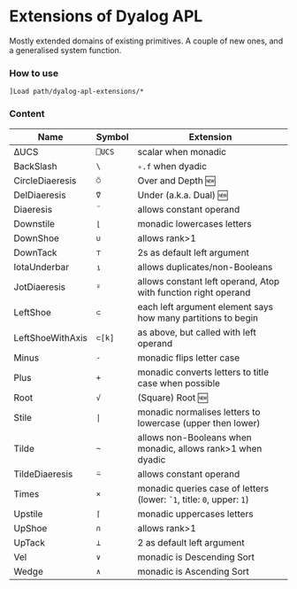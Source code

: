 # Extensions of Dyalog APL

Mostly extended domains of existing primitives. A couple of new ones, and a generalised system function.

### How to use

```APL
]Load path/dyalog-apl-extensions/*
```

### Content

| Name             | Symbol | Extension                                                    |
| ---------------- | ------ | ------------------------------------------------------------ |
| ∆UCS             | `⎕UCS` | scalar when monadic                                          |
| BackSlash        | `\`    | `∘.f` when dyadic                                            |
| CircleDiaeresis  | `⍥`    | Over and Depth 🆕                                           |
| DelDiaeresis     | `⍢`    | Under (a.k.a. Dual) 🆕                                      |
| Diaeresis        | `¨`    | allows constant operand                                      |
| Downstile        | `⌊`    | monadic lowercases letters                                   |
| DownShoe         | `∪`    | allows rank>1                                                |
| DownTack         | `⊤`    | 2s as default left argument                                  |
| IotaUnderbar     | `⍸`    | allows duplicates/non-Booleans                               |
| JotDiaeresis     | `⍤`    | allows constant left operand, Atop with function right operand |
| LeftShoe         | `⊂`    | each left argument element says how many partitions to begin |
| LeftShoeWithAxis | `⊂[k]` | as above, but called with left operand                       |
| Minus            | `-`    | monadic flips letter case                                    |
| Plus             | `+`    | monadic converts letters to title case when possible         |
| Root             | `√`    | (Square) Root 🆕                                            |
| Stile            |<code>&#124;</code>| monadic normalises letters to lowercase (upper then lower)   |
| Tilde            | `~`    | allows non-Booleans when monadic, allows rank>1 when dyadic  |
| TildeDiaeresis   | `⍨`    | allows constant operand                                      |
| Times            | `×`    | monadic queries case of letters (lower: `¯1`, title: `0`, upper: `1`) |
| Upstile          | `⌈`    | monadic uppercases letters                                   |
| UpShoe           | `∩`    | allows rank>1                                                |
| UpTack           | `⊥`    | 2 as default left argument                                   |
| Vel              | `∨`    | monadic is Descending Sort                                   |
| Wedge            | `∧`    | monadic is Ascending Sort                                    |

